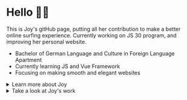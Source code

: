 # Hello 👋🏻

This is Joy's gitHub page, putting all her contribution to make a better online surfing experience. Currently working on JS 30 program, and improving her personal website.

- Bachelor of German Language and Culture in Foreign Language Apartment
- Currently learning JS and Vue Framework
- Focusing on making smooth and elegant websites

<details>
<summary>Learn more about Joy</summary>
</br>
</br>

<div style="text-align:center;">

**Joy's todoist stats**
<!-- TODO-IST:START -->
🏆  100 Karma Points           
🌸  Completed 2 tasks today           
✅  Completed 2 tasks so far           
⏳  Longest streak is 0 days
<!-- TODO-IST:END -->

</div>

### Joy's GitHub Stats

[![Joy's GitHub stats](https://github-readme-stats.vercel.app/api?username=Joy-port&count_private=true&show_icons=true&theme=ayu-mirage)](https://github.com/Joy-port/github-readme-stats)

### Top Languages Card

[![Top Langs](https://github-readme-stats.vercel.app/api/top-langs/?username=Joy-port&layout=compact&langs_count=4&theme=ayu-mirage)](https://github.com/Joy-port/github-readme-stats)
</details>

<details>
<summary>Take a look at Joy's work</summary>

[![Readme Card](https://github-readme-stats.vercel.app/api/pin/?username=Joy-port&repo=github-readme-stats&theme=ayu-mirage&show_owner=true)](https://github.com/Joy-port/github-readme-stats)


**spends time on**
<!--START_SECTION:waka-->
<!--END_SECTION:waka-->



</details>
